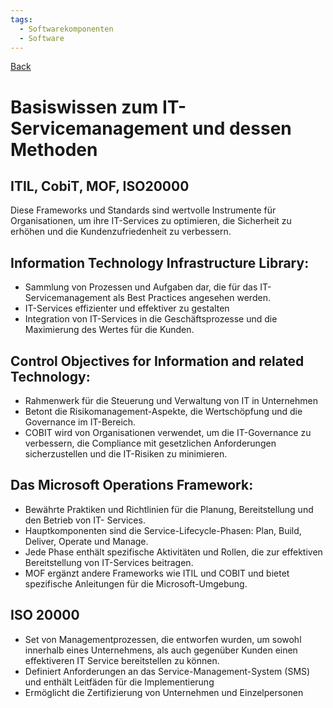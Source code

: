```yaml
---
tags:
  - Softwarekomponenten
  - Software
---
```

[Back](Uebersicht%20der%20Softwarekomponenten%20Themen.md)
# Basiswissen zum IT-Servicemanagement und dessen Methoden
## ITIL, CobiT, MOF, ISO20000
Diese Frameworks und Standards sind wertvolle Instrumente für Organisationen, um ihre IT-Services zu optimieren, die Sicherheit zu erhöhen und die Kundenzufriedenheit zu verbessern.

## Information Technology Infrastructure Library:
- Sammlung von Prozessen und Aufgaben dar, die für das IT-Servicemanagement als Best Practices angesehen werden.
- IT-Services effizienter und effektiver zu gestalten
- Integration von IT-Services in die Geschäftsprozesse und die Maximierung des Wertes für die Kunden.

## Control Objectives for Information and related Technology:
- Rahmenwerk für die Steuerung und Verwaltung von IT in Unternehmen
- Betont die Risikomanagement-Aspekte, die Wertschöpfung und die Governance im IT-Bereich.
- COBIT wird von Organisationen verwendet, um die IT-Governance zu verbessern, die Compliance mit gesetzlichen Anforderungen sicherzustellen und die IT-Risiken zu minimieren.

## Das Microsoft Operations Framework:
- Bewährte Praktiken und Richtlinien für die Planung, Bereitstellung und den Betrieb von IT- Services.
- Hauptkomponenten sind die Service-Lifecycle-Phasen: Plan, Build, Deliver, Operate und Manage.
- Jede Phase enthält spezifische Aktivitäten und Rollen, die zur effektiven Bereitstellung von IT-Services beitragen.
- MOF ergänzt andere Frameworks wie ITIL und COBIT und bietet spezifische Anleitungen für die Microsoft-Umgebung.

## ISO 20000
- Set von Managementprozessen, die entworfen wurden, um sowohl innerhalb eines Unternehmens, als auch gegenüber Kunden einen effektiveren IT Service bereitstellen zu können.
- Definiert Anforderungen an das Service-Management-System (SMS) und enthält Leitfäden für die Implementierung
- Ermöglicht die Zertifizierung von Unternehmen und Einzelpersonen